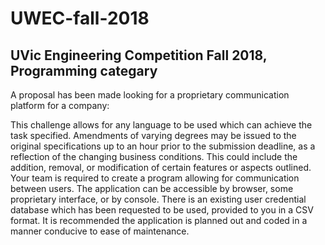 # UWEC-fall-2018

## UVic Engineering Competition Fall 2018, Programming categary

  A proposal has been made looking for a proprietary communication platform for a company:

  This challenge allows for any language to be used which can achieve the task specified.
  Amendments of varying degrees may be issued to the original specifications up to an hour
  prior to the submission deadline, as a reflection of the changing business conditions. This
  could include the addition, removal, or modification of certain features or aspects outlined.
  Your team is required to create a program allowing for communication between users. The
  application can be accessible by browser, some proprietary interface, or by console. There is
  an existing user credential database which has been requested to be used, provided to you
  in a CSV format. It is recommended the application is planned out and coded in a manner
  conducive to ease of maintenance.
